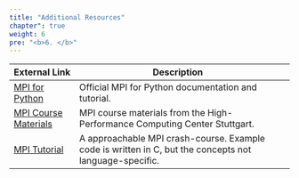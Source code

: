 ```yaml
---
title: "Additional Resources"
chapter": true
weight: 6
pre: "<b>6. </b>"
---
```


| External Link                                                                                       | Description                                                                                             |   |
|-----------------------------------------------------------------------------------------------------|---------------------------------------------------------------------------------------------------------|---|
| [MPI for Python](https://mpi4py.readthedocs.io/en/stable/tutorial.html)                             | Official MPI for Python documentation and tutorial.                                                     |   |
| [MPI Course Materials](https://www.hlrs.de/training/self-study-materials/mpi-course-material#c3958) | MPI course materials from the High-Performance Computing Center Stuttgart.                              |   |
| [MPI Tutorial](https://mpitutorial.com/tutorials/)                                                  | A approachable MPI crash-course.  Example code is written in C, but the concepts not language-specific. |   |
